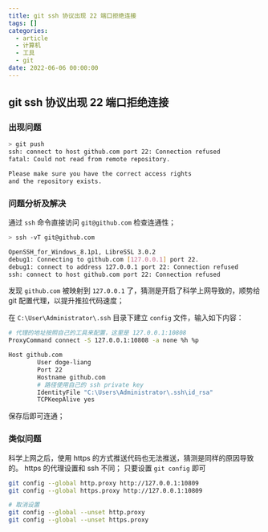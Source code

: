 ```yaml
---
title: git ssh 协议出现 22 端口拒绝连接
tags: []
categories:
  - article
  - 计算机
  - 工具
  - git
date: 2022-06-06 00:00:00
---
```


## git ssh 协议出现 22 端口拒绝连接

### 出现问题

```BASH
> git push
ssh: connect to host github.com port 22: Connection refused
fatal: Could not read from remote repository.

Please make sure you have the correct access rights
and the repository exists.
```

### 问题分析及解决

通过 `ssh` 命令直接访问 `git@github.com` 检查连通性；

```BASH
> ssh -vT git@github.com

OpenSSH_for_Windows_8.1p1, LibreSSL 3.0.2
debug1: Connecting to github.com [127.0.0.1] port 22.
debug1: connect to address 127.0.0.1 port 22: Connection refused
ssh: connect to host github.com port 22: Connection refused
```

发现 `github.com` 被映射到 `127.0.0.1` 了，猜测是开启了科学上网导致的，顺势给 git 配置代理，以提升推拉代码速度；

在 `C:\User\Administrator\.ssh` 目录下建立 `config` 文件，输入如下内容：

```BASH
# 代理的地址按照自己的工具来配置，这里是 127.0.0.1:10808
ProxyCommand connect -S 127.0.0.1:10808 -a none %h %p

Host github.com
        User doge-liang
        Port 22
        Hostname github.com
        # 路径使用自己的 ssh private key
        IdentityFile "C:\Users\Administrator\.ssh\id_rsa"
        TCPKeepAlive yes
```

保存后即可连通；

### 类似问题

科学上网之后，使用 https 的方式推送代码也无法推送，猜测是同样的原因导致的。 https 的代理设置和 ssh 不同；
只要设置 `git config` 即可

```BASH
git config --global http.proxy http://127.0.0.1:10809
git config --global https.proxy http://127.0.0.1:10809

# 取消设置
git config --global --unset http.proxy
git config --global --unset https.proxy
```
